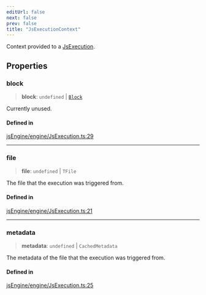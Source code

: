 ```yaml
---
editUrl: false
next: false
prev: false
title: "JsExecutionContext"
---
```


Context provided to a [JsExecution](../../../../../obsidian-js-engine-plugin-docs/api/classes/jsexecution).

## Properties

### block

> **block**: `undefined` \| [`Block`](/obsidian-js-engine-plugin-docs/api/interfaces/block/)

Currently unused.

#### Defined in

[jsEngine/engine/JsExecution.ts:29](https://github.com/mProjectsCode/obsidian-js-engine-plugin/blob/b03cdc5d89f9f492e8ccbc5d6a798fe7e18efd5e/jsEngine/engine/JsExecution.ts#L29)

***

### file

> **file**: `undefined` \| `TFile`

The file that the execution was triggered from.

#### Defined in

[jsEngine/engine/JsExecution.ts:21](https://github.com/mProjectsCode/obsidian-js-engine-plugin/blob/b03cdc5d89f9f492e8ccbc5d6a798fe7e18efd5e/jsEngine/engine/JsExecution.ts#L21)

***

### metadata

> **metadata**: `undefined` \| `CachedMetadata`

The metadata of the file that the execution was triggered from.

#### Defined in

[jsEngine/engine/JsExecution.ts:25](https://github.com/mProjectsCode/obsidian-js-engine-plugin/blob/b03cdc5d89f9f492e8ccbc5d6a798fe7e18efd5e/jsEngine/engine/JsExecution.ts#L25)
